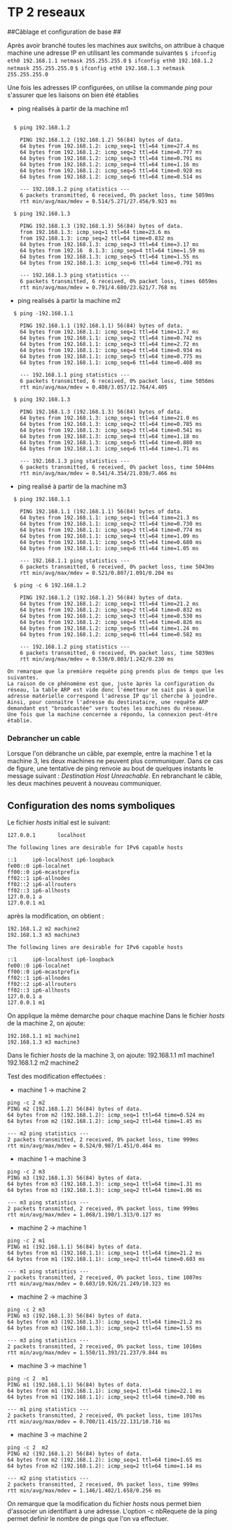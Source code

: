 # TP 2 reseaux #
##Câblage et configuration de base ##

  Après avoir branché toutes les machines aux switchs, on attribue à chaque machine une adresse IP en utilisant les commande suivantes
```$ ifconfig eth0 192.168.1.1 netmask 255.255.255.0```
```$ ifconfig eth0 192.168.1.2 netmask 255.255.255.0```
```$ ifconfig eth0 192.168.1.3 netmask 255.255.255.0```


  Une fois les adresses IP configurées, on utilise la commande *ping* pour s'assurer que les liaisons on bien été établies
  
-  ping réalisés à partir de la machine m1
```
    
  $ ping 192.168.1.2

    PING 192.168.1.2 (192.168.1.2) 56(84) bytes of data.
    64 bytes from 192.168.1.2: icmp_seq=1 ttl=64 time=27.4 ms
    64 bytes from 192.168.1.2: icmp_seq=2 ttl=64 time=0.777 ms
    64 bytes from 192.168.1.2: icmp_seq=3 ttl=64 time=0.791 ms
    64 bytes from 192.168.1.2: icmp_seq=4 ttl=64 time=1.16 ms
    64 bytes from 192.168.1.2: icmp_seq=5 ttl=64 time=0.928 ms
    64 bytes from 192.168.1.2: icmp_seq=6 ttl=64 time=0.514 ms

    --- 192.168.1.2 ping statistics ---
    6 packets transmitted, 6 received, 0% packet loss, time 5059ms
    rtt min/avg/max/mdev = 0.514/5.271/27.456/9.923 ms
```
```
  $ ping 192.168.1.3

    PING 192.168.1.3 (192.168.1.3) 56(84) bytes of data.
    from 192.168.1.3: icmp_seq=1 ttl=64 time=23.6 ms
    from 192.168.1.3: icmp_seq=2 ttl=64 time=0.832 ms
    64 bytes from 192.168.1.3: icmp_seq=3 ttl=64 time=3.17 ms
    64 bytes from 192.16  8.1.3: icmp_seq=4 ttl=64 time=1.59 ms
    64 bytes from 192.168.1.3: icmp_seq=5 ttl=64 time=1.55 ms
    64 bytes from 192.168.1.3: icmp_seq=6 ttl=64 time=0.791 ms

    --- 192.168.1.3 ping statistics ---
    6 packets transmitted, 6 received, 0% packet loss, times 6059ms
    rtt min/avg/max/mdev = 0.791/4.680/23.621/7.768 ms
```

- ping realisés à partir la machine m2
```
  $ ping -192.168.1.1

    PING 192.168.1.1 (192.168.1.1) 56(84) bytes of data.
    64 bytes from 192.168.1.1: icmp_seq=1 ttl=64 time=12.7 ms
    64 bytes from 192.168.1.1: icmp_seq=2 ttl=64 time=0.742 ms
    64 bytes from 192.168.1.1: icmp_seq=3 ttl=64 time=2.72 ms
    64 bytes from 192.168.1.1: icmp_seq=4 ttl=64 time=0.934 ms
    64 bytes from 192.168.1.1: icmp_seq=5 ttl=64 time=0.775 ms
    64 bytes from 192.168.1.1: icmp_seq=6 ttl=64 time=0.408 ms

    --- 192.168.1.1 ping statistics ---
    6 packets transmitted, 6 received, 0% packet loss, time 5056ms
    rtt min/avg/max/mdev = 0.408/3.057/12.764/4.405
```
```
  $ ping 192.168.1.3

    PING 192.168.1.3 (192.168.1.3) 56(84) bytes of data.
    64 bytes from 192.168.1.3: icmp_seq=1 ttl=64 time=21.0 ms
    64 bytes from 192.168.1.3: icmp_seq=2 ttl=64 time=0.785 ms
    64 bytes from 192.168.1.3: icmp_seq=3 ttl=64 time=0.541 ms
    64 bytes from 192.168.1.3: icmp_seq=4 ttl=64 time=1.18 ms
    64 bytes from 192.168.1.3: icmp_seq=5 ttl=64 time=0.880 ms
    64 bytes from 192.168.1.3: icmp_seq=6 ttl=64 time=1.71 ms

    --- 192.168.1.3 ping statistics ---
    6 packets transmitted, 6 received, 0% packet loss, time 5044ms
    rtt min/avg/max/mdev = 0.541/4.354/21.030/7.466 ms
```

- ping realisé à partir de la machine m3
```
  $ ping 192.168.1.1

    PING 192.168.1.1 (192.168.1.1) 56(84) bytes of data.
    64 bytes from 192.168.1.1: icmp_seq=1 ttl=64 time=21.3 ms
    64 bytes from 192.168.1.1: icmp_seq=2 ttl=64 time=0.730 ms
    64 bytes from 192.168.1.1: icmp_seq=3 ttl=64 time=0.774 ms
    64 bytes from 192.168.1.1: icmp_seq=4 ttl=64 time=1.09 ms
    64 bytes from 192.168.1.1: icmp_seq=5 ttl=64 time=0.680 ms
    64 bytes from 192.168.1.1: icmp_seq=6 ttl=64 time=1.05 ms

    --- 192.168.1.1 ping statistics ---
    6 packets transmitted, 6 received, 0% packet loss, time 5043ms
    rtt min/avg/max/mdev = 0.521/0.807/1.091/0.204 ms
```
```
  $ ping -c 6 192.168.1.2

    PING 192.168.1.2 (192.168.1.2) 56(84) bytes of data.
    64 bytes from 192.168.1.2: icmp_seq=1 ttl=64 time=21.2 ms
    64 bytes from 192.168.1.2: icmp_seq=2 ttl=64 time=0.832 ms
    64 bytes from 192.168.1.2: icmp_seq=3 ttl=64 time=0.530 ms
    64 bytes from 192.168.1.2: icmp_seq=4 ttl=64 time=0.826 ms
    64 bytes from 192.168.1.2: icmp_seq=5 ttl=64 time=1.24 ms
    64 bytes from 192.168.1.2: icmp_seq=6 ttl=64 time=0.582 ms

    --- 192.168.1.2 ping statistics ---
    6 packets transmitted, 6 received, 0% packet loss, time 5039ms
    rtt min/avg/max/mdev = 0.530/0.803/1.242/0.230 ms
```

    On remarque que la première requête ping prends plus de temps que les suivantes.
    La raison de ce phénomène est que, juste àprès la configuration du réseau, la table ARP est vide donc l'émetteur ne sait pas à quelle adresse matérielle correspond l'adresse IP qu'il cherche à joindre.
    Ainsi, pour connaitre l'adresse du destinataire, une requête ARP demandant est "broadcastée" vers toutes les machines du réseau.
    Une fois que la machine concernée a répondu, la connexion peut-être établie.

### Debrancher un cable ###
  Lorsque l'on débranche un câble, par exemple, entre la machine 1 et la machine 3, les deux machines ne peuvent plus communiquer.
  Dans ce cas de figure, une tentative de ping renvoie au bout de quelques instants le message suivant : *Destination Host Unreachable*.
  En rebranchant le câble, les deux machines peuvent à nouveau communiquer.

## Configuration des noms symboliques ##

Le fichier *hosts* initial est le suivant:

```
127.0.0.1       localhost

The following lines are desirable for IPv6 capable hosts

::1     ip6-localhost ip6-loopback
fe00::0 ip6-localnet
ff00::0 ip6-mcastprefix
ff02::1 ip6-allnodes
ff02::2 ip6-allrouters
ff02::3 ip6-allhosts
127.0.0.1 a
127.0.0.1 m1
```

après la modification, on obtient :

```
192.168.1.2 m2 machine2
192.168.1.3 m3 machine3

The following lines are desirable for IPv6 capable hosts

::1     ip6-localhost ip6-loopback
fe00::0 ip6-localnet
ff00::0 ip6-mcastprefix
ff02::1 ip6-allnodes
ff02::2 ip6-allrouters
ff02::3 ip6-allhosts
127.0.0.1 a
127.0.0.1 m1
```

On applique la même demarche pour chaque machine
Dans le fichier *hosts* de la machine 2, on ajoute:
```
192.168.1.1 m1 machine1
192.168.1.3 m3 machine3
```

Dans le fichier *hosts* de  la machine 3, on ajoute:
192.168.1.1 m1 machine1
192.168.1.2 m2 machine2

Test des modification effectuées :

  - machine 1 $\rightarrow$ machine 2
```
ping -c 2 m2
PING m2 (192.168.1.2) 56(84) bytes of data.
64 bytes from m2 (192.168.1.2): icmp_seq=1 ttl=64 time=0.524 ms
64 bytes from m2 (192.168.1.2): icmp_seq=2 ttl=64 time=1.45 ms

--- m2 ping statistics ---
2 packets transmitted, 2 received, 0% packet loss, time 999ms
rtt min/avg/max/mdev = 0.524/0.987/1.451/0.464 ms
```

  - machine 1 $\rightarrow$ machine 3
```
ping -c 2 m3
PING m3 (192.168.1.3) 56(84) bytes of data.
64 bytes from m3 (192.168.1.3): icmp_seq=1 ttl=64 time=1.31 ms
64 bytes from m3 (192.168.1.3): icmp_seq=2 ttl=64 time=1.06 ms

--- m3 ping statistics ---
2 packets transmitted, 2 received, 0% packet loss, time 999ms
rtt min/avg/max/mdev = 1.068/1.190/1.313/0.127 ms
```

  - machine 2 $\rightarrow$ machine 1
```
ping -c 2 m1
PING m1 (192.168.1.1) 56(84) bytes of data.
64 bytes from m1 (192.168.1.1): icmp_seq=1 ttl=64 time=21.2 ms
64 bytes from m1 (192.168.1.1): icmp_seq=2 ttl=64 time=0.603 ms

--- m1 ping statistics ---
2 packets transmitted, 2 received, 0% packet loss, time 1007ms
rtt min/avg/max/mdev = 0.603/10.926/21.249/10.323 ms
```

  - machine 2 $\rightarrow$ machine 3
```
ping -c 2 m3
PING m3 (192.168.1.3) 56(84) bytes of data.
64 bytes from m3 (192.168.1.3): icmp_seq=1 ttl=64 time=21.2 ms
64 bytes from m3 (192.168.1.3): icmp_seq=2 ttl=64 time=1.55 ms

--- m3 ping statistics ---
2 packets transmitted, 2 received, 0% packet loss, time 1016ms
rtt min/avg/max/mdev = 1.550/11.393/21.237/9.844 ms
```

  - machine 3 $\rightarrow$ machine 1
```
ping -c 2  m1
PING m1 (192.168.1.1) 56(84) bytes of data.
64 bytes from m1 (192.168.1.1): icmp_seq=1 ttl=64 time=22.1 ms
64 bytes from m1 (192.168.1.1): icmp_seq=2 ttl=64 time=0.700 ms

--- m1 ping statistics ---
2 packets transmitted, 2 received, 0% packet loss, time 1017ms
rtt min/avg/max/mdev = 0.700/11.415/22.131/10.716 ms
```

  - machine 3 $\rightarrow$ machine 2
```
ping -c 2  m2
PING m2 (192.168.1.2) 56(84) bytes of data.
64 bytes from m2 (192.168.1.2): icmp_seq=1 ttl=64 time=1.65 ms
64 bytes from m2 (192.168.1.2): icmp_seq=2 ttl=64 time=1.14 ms

--- m2 ping statistics ---
2 packets transmitted, 2 received, 0% packet loss, time 999ms
rtt min/avg/max/mdev = 1.146/1.402/1.658/0.256 ms
```

On remarque que la modification du fichier *hosts* nous permet bien d'associer un identifiant à une adresse.
L'option -c nbRequete de la ping permet definir le nombre de pings que l'on va effectuer.
